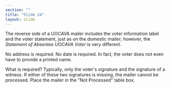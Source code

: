 ```yaml
---
section: ""
title: "Slide 24"
layout: slide
---
```


The reverse side of a UOCAVA mailer includes the voter information label and the voter statement, just as on the domestic mailer; however, the _Statement of Absentee UOCAVA Voter_ is very different.

No address is required. No date is required. In fact, the voter does not even have to provide a printed name.

What is required? Typically, only the voter's signature and the signature of a witness. If either of these two signatures is missing, the mailer cannot be processed. Place the mailer in the "Not Processed" table box.